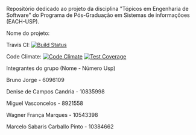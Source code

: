 Repositório dedicado ao projeto da disciplina "Tópicos em Engenharia de Software" do Programa de Pós-Graduação em Sistemas de informaçõoes (EACH-USP).

Nome do projeto:

Travis CI: 
[![Build Status](https://travis-ci.org/Brunojones85/projeto_eng_software.svg?branch=master)](https://travis-ci.org/Brunojones85/projeto_eng_software)

Code Climate:
[![Code Climate](https://codeclimate.com/github/Brunojones85/projeto_eng_software/badges/gpa.svg)](https://codeclimate.com/github/Brunojones85/projeto_eng_software)
[![Test Coverage](https://codeclimate.com/github/Brunojones85/projeto_eng_software/badges/coverage.svg)](https://codeclimate.com/github/Brunojones85/projeto_eng_software)


Integrantes do grupo (Nome - Número Usp)

Bruno Jorge - 6096109

Denise de Campos Candria - 10835998

Miguel Vasconcelos - 8921558

Wagner França Marques - 10543398

Marcelo Sabaris Carballo Pinto - 10384662
